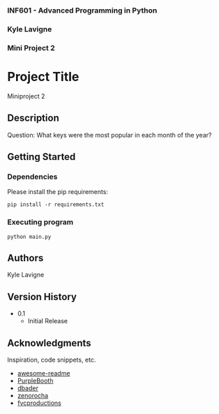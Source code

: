 ### INF601 - Advanced Programming in Python
### Kyle Lavigne
### Mini Project 2
 
 
# Project Title
 
Miniproject 2 
 
## Description
 
Question: What keys were the most popular in each month of the year?

 
## Getting Started
 
### Dependencies
 
Please install the pip requirements:

```aiignore
pip install -r requirements.txt
```
 
### Executing program

```aiignore
python main.py
```
 
## Authors
 
Kyle Lavigne
 
## Version History

* 0.1
    * Initial Release
 
## Acknowledgments
 
Inspiration, code snippets, etc.
* [awesome-readme](https://github.com/matiassingers/awesome-readme)
* [PurpleBooth](https://gist.github.com/PurpleBooth/109311bb0361f32d87a2)
* [dbader](https://github.com/dbader/readme-template)
* [zenorocha](https://gist.github.com/zenorocha/4526327)
* [fvcproductions](https://gist.github.com/fvcproductions/1bfc2d4aecb01a834b46)
